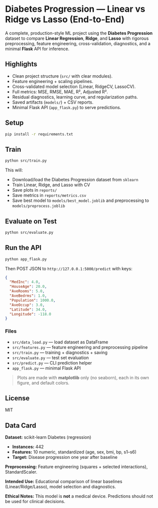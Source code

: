 # Diabetes Progression — Linear vs Ridge vs Lasso (End-to-End)

A complete, production-style ML project using the **Diabetes Progression** dataset to compare **Linear Regression**, **Ridge**, and **Lasso** with rigorous preprocessing, feature engineering, cross-validation, diagnostics, and a minimal **Flask** API for inference.

## Highlights
- Clean project structure (`src/` with clear modules).
- Feature engineering + scaling pipelines.
- Cross-validated model selection (Linear, RidgeCV, LassoCV).
- Full metrics: MSE, RMSE, MAE, R², Adjusted R².
- Residual diagnostics, learning curve, and regularization paths.
- Saved artifacts (`models/`) + CSV reports.
- Minimal Flask API (`app_flask.py`) to serve predictions.

## Setup
```bash
pip install -r requirements.txt
```

## Train
```bash
python src/train.py
```
This will:
- Download/load the Diabetes Progression dataset from `sklearn`
- Train Linear, Ridge, and Lasso with CV
- Save plots in `reports/`
- Save metrics in `reports/metrics.csv`
- Save best model to `models/best_model.joblib` and preprocessing to `models/preprocess.joblib`

## Evaluate on Test
```bash
python src/evaluate.py
```

## Run the API
```bash
python app_flask.py
```
Then POST JSON to `http://127.0.0.1:5000/predict` with keys:
```json
{
  "MedInc": 4.0,
  "HouseAge": 20.0,
  "AveRooms": 5.0,
  "AveBedrms": 1.0,
  "Population": 1000.0,
  "AveOccup": 3.0,
  "Latitude": 34.0,
  "Longitude": -118.0
}
```

### Files
- `src/data_load.py` — load dataset as DataFrame
- `src/features.py` — feature engineering and preprocessing pipeline
- `src/train.py` — training + diagnostics + saving
- `src/evaluate.py` — test set evaluation
- `src/predict.py` — CLI prediction helper
- `app_flask.py` — minimal Flask API

> Plots are made with **matplotlib** only (no seaborn), each in its own figure, and default colors.

## License
MIT


## Data Card
**Dataset:** scikit-learn Diabetes (regression)

- **Instances:** 442
- **Features:** 10 numeric, standardized (age, sex, bmi, bp, s1–s6)
- **Target:** Disease progression one year after baseline


**Preprocessing:** Feature engineering (squares + selected interactions), StandardScaler.


**Intended Use:** Educational comparison of linear baselines (Linear/Ridge/Lasso), model selection and diagnostics.


**Ethical Notes:** This model is **not** a medical device. Predictions should not be used for clinical decisions.

